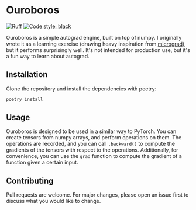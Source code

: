 # Ouroboros

[![Ruff](https://img.shields.io/endpoint?url=https://raw.githubusercontent.com/charliermarsh/ruff/main/assets/badge/v2.json)](https://github.com/astral-sh/ruff)
[![Code style: black](https://img.shields.io/badge/code%20style-black-000000.svg)](https://github.com/psf/black)

Ouroboros is a simple autograd engine, built on top of numpy. I originally wrote it as a learning exercise (drawing heavy inspiration from [micrograd](https://github.com/karpathy/micrograd)), but it performs surprisingly well. It's not intended for production use, but it's a fun way to learn about autograd.

## Installation

Clone the repository and install the dependencies with poetry:

```bash
poetry install
```

## Usage

Ouroboros is designed to be used in a similar way to PyTorch. You can create tensors from numpy arrays, and perform operations on them. The operations are recorded, and you can call `.backward()` to compute the gradients of the tensors with respect to the operations. Additionally, for convenience, you can use the `grad` function to compute the gradient of a function given a certain input.

## Contributing

Pull requests are welcome. For major changes, please open an issue first to discuss what you would like to change.

